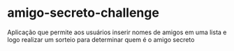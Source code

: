 # amigo-secreto-challenge
Aplicação que permite aos usuários inserir nomes de amigos em uma lista e logo realizar um sorteio para determinar quem é o amigo secreto
